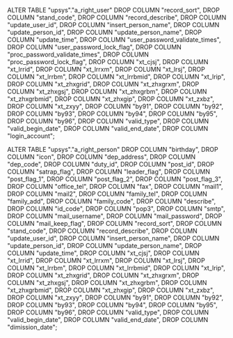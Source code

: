 ALTER TABLE "upsys"."a_right_user"
DROP COLUMN "record_sort",
DROP COLUMN "stand_code",
DROP COLUMN "record_describe",
DROP COLUMN "update_user_id",
DROP COLUMN "insert_person_name",
DROP COLUMN "update_person_id",
DROP COLUMN "update_person_name",
DROP COLUMN "update_time",
DROP COLUMN "user_password_validate_times",
DROP COLUMN "user_password_lock_flag",
DROP COLUMN "proc_password_validate_times",
DROP COLUMN "proc_password_lock_flag",
DROP COLUMN "xt_cjsj",
DROP COLUMN "xt_lrrid",
DROP COLUMN "xt_lrrxm",
DROP COLUMN "xt_lrsj",
DROP COLUMN "xt_lrrbm",
DROP COLUMN "xt_lrrbmid",
DROP COLUMN "xt_lrip",
DROP COLUMN "xt_zhxgrid",
DROP COLUMN "xt_zhxgrxm",
DROP COLUMN "xt_zhxgsj",
DROP COLUMN "xt_zhxgrbm",
DROP COLUMN "xt_zhxgrbmid",
DROP COLUMN "xt_zhxgip",
DROP COLUMN "xt_zxbz",
DROP COLUMN "xt_zxyy",
DROP COLUMN "by91",
DROP COLUMN "by92",
DROP COLUMN "by93",
DROP COLUMN "by94",
DROP COLUMN "by95",
DROP COLUMN "by96",
DROP COLUMN "valid_type",
DROP COLUMN "valid_begin_date",
DROP COLUMN "valid_end_date",
DROP COLUMN "login_account";















ALTER TABLE "upsys"."a_right_person"
DROP COLUMN "birthday",
DROP COLUMN "icon",
DROP COLUMN "dep_address",
DROP COLUMN "dep_code",
DROP COLUMN "duty_id",
DROP COLUMN "post_id",
DROP COLUMN "satrap_flag",
DROP COLUMN "leader_flag",
DROP COLUMN "post_flag_1",
DROP COLUMN "post_flag_2",
DROP COLUMN "post_flag_3",
DROP COLUMN "office_tel",
DROP COLUMN "fax",
DROP COLUMN "mail1",
DROP COLUMN "mail2",
DROP COLUMN "family_tel",
DROP COLUMN "family_add",
DROP COLUMN "family_code",
DROP COLUMN "describe",
DROP COLUMN "id_code",
DROP COLUMN "pop3",
DROP COLUMN "smtp",
DROP COLUMN "mail_username",
DROP COLUMN "mail_password",
DROP COLUMN "mail_keep_flag",
DROP COLUMN "record_sort",
DROP COLUMN "stand_code",
DROP COLUMN "record_describe",
DROP COLUMN "update_user_id",
DROP COLUMN "insert_person_name",
DROP COLUMN "update_person_id",
DROP COLUMN "update_person_name",
DROP COLUMN "update_time",
DROP COLUMN "xt_cjsj",
DROP COLUMN "xt_lrrid",
DROP COLUMN "xt_lrrxm",
DROP COLUMN "xt_lrsj",
DROP COLUMN "xt_lrrbm",
DROP COLUMN "xt_lrrbmid",
DROP COLUMN "xt_lrip",
DROP COLUMN "xt_zhxgrid",
DROP COLUMN "xt_zhxgrxm",
DROP COLUMN "xt_zhxgsj",
DROP COLUMN "xt_zhxgrbm",
DROP COLUMN "xt_zhxgrbmid",
DROP COLUMN "xt_zhxgip",
DROP COLUMN "xt_zxbz",
DROP COLUMN "xt_zxyy",
DROP COLUMN "by91",
DROP COLUMN "by92",
DROP COLUMN "by93",
DROP COLUMN "by94",
DROP COLUMN "by95",
DROP COLUMN "by96",
DROP COLUMN "valid_type",
DROP COLUMN "valid_begin_date",
DROP COLUMN "valid_end_date",
DROP COLUMN "dimission_date";

